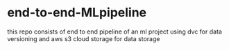 # end-to-end-MLpipeline
this repo consists of end to end pipeline of an ml project using dvc for data versioning and aws s3 cloud storage for data storage
